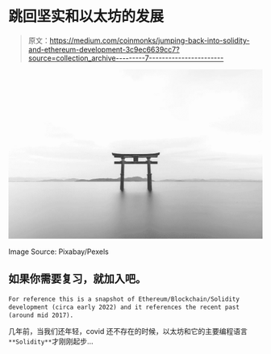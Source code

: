 # 跳回坚实和以太坊的发展

> 原文：<https://medium.com/coinmonks/jumping-back-into-solidity-and-ethereum-development-3c9ec6639cc7?source=collection_archive---------7----------------------->

![](img/bd5c01c4c9ee1b6037fd12daa103527a.png)

Image Source: Pixabay/Pexels

## 如果你需要复习，就加入吧。

```
For reference this is a snapshot of Ethereum/Blockchain/Solidity development (circa early 2022) and it references the recent past (around mid 2017).
```

几年前，当我们还年轻，covid 还不存在的时候，以太坊和它的主要编程语言`**Solidity**`才刚刚起步…